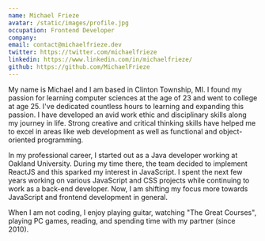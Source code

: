 ```yaml
---
name: Michael Frieze
avatar: /static/images/profile.jpg
occupation: Frontend Developer
company:
email: contact@michaelfrieze.dev
twitter: https://twitter.com/michaelfrieze
linkedin: https://www.linkedin.com/in/michaelfrieze/
github: https://github.com/MichaelFrieze
---
```


My name is Michael and I am based in Clinton Township, MI. I found my passion for learning computer sciences at the age of 23 and went to college at age 25. I've dedicated countless hours to learning and expanding this passion. I have developed an avid work ethic and disciplinary skills along my journey in life. Strong creative and critical thinking skills have helped me to excel in areas like web development as well as functional and object-oriented programming.

In my professional career, I started out as a Java developer working at Oakland University. During my time there, the team decided to implement ReactJS and this sparked my interest in JavaScript. I spent the next few years working on various JavaScript and CSS projects while continuing to work as a back-end developer. Now, I am shifting my focus more towards JavaScript and frontend development in general.

When I am not coding, I enjoy playing guitar, watching "The Great Courses", playing PC games, reading, and spending time with my partner (since 2010).
